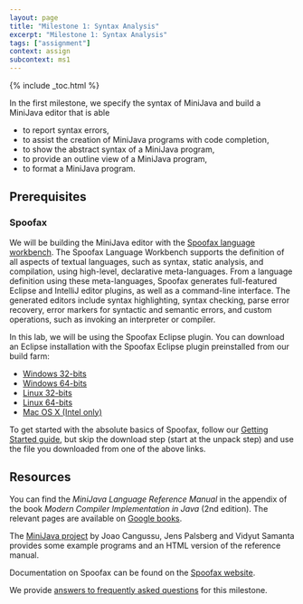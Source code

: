 ```yaml
---
layout: page
title: "Milestone 1: Syntax Analysis"
excerpt: "Milestone 1: Syntax Analysis"
tags: ["assignment"]
context: assign
subcontext: ms1
---
```


{% include _toc.html %}

In the first milestone, we specify the syntax of MiniJava and build a MiniJava editor that is able

* to report syntax errors,
* to assist the creation of MiniJava programs with code completion,
* to show the abstract syntax of a MiniJava program,
* to provide an outline view of a MiniJava program,
* to format a MiniJava program.

## Prerequisites

### Spoofax

We will be building the MiniJava editor with the [Spoofax language workbench](http://spoofax.org).
The Spoofax Language Workbench supports the definition of all aspects of textual languages, such as syntax, static analysis, and compilation, using high-level, declarative meta-languages.
From a language definition using these meta-languages, Spoofax generates full-featured Eclipse and IntelliJ editor plugins, as well as a command-line interface.
The generated editors include syntax highlighting, syntax checking, parse error recovery, error markers for syntactic and semantic errors, and custom operations, such as invoking an interpreter or compiler.

In this lab, we will be using the Spoofax Eclipse plugin.
You can download an Eclipse installation with the Spoofax Eclipse plugin preinstalled from our build farm:

* [Windows 32-bits](http://buildfarm.metaborg.org/job/spoofax-in4303/lastSuccessfulBuild/artifact/dist/eclipse/spoofax-win32-x86-jre.zip)
* [Windows 64-bits](http://buildfarm.metaborg.org/job/spoofax-in4303/lastSuccessfulBuild/artifact/dist/eclipse/spoofax-win32-x86_64-jre.zip)
* [Linux 32-bits](http://buildfarm.metaborg.org/job/spoofax-in4303/lastSuccessfulBuild/artifact/dist/eclipse/spoofax-linux-x86-jre.tar.gz)
* [Linux 64-bits](http://buildfarm.metaborg.org/job/spoofax-in4303/lastSuccessfulBuild/artifact/dist/eclipse/spoofax-linux-x86_64-jre.tar.gz)
* [Mac OS X (Intel only)](http://buildfarm.metaborg.org/job/spoofax-in4303/lastSuccessfulBuild/artifact/dist/eclipse/spoofax-macosx-x86_64-jre.tar.gz)

To get started with the absolute basics of Spoofax, follow our [Getting Started guide](http://spoofax.org/en/latest/source/langdev/start.html#unpack), but skip the download step (start at the unpack step) and use the file you downloaded from one of the above links.

## Resources

You can find the *MiniJava Language Reference Manual* in the appendix of the book *Modern Compiler Implementation in Java* (2nd edition).
The relevant pages are available on [Google books](http://books.google.com/books?id=JNs6fWkJZbAC&pg=PA484).

The [MiniJava project](http://www.cambridge.org/us/features/052182060X/) by Joao Cangussu, Jens Palsberg and Vidyut Samanta provides some example programs and an HTML version of the reference manual.

Documentation on Spoofax can be found on the [Spoofax website](http://spoofax.org).

We provide [answers to frequently asked questions](faq) for this milestone.
